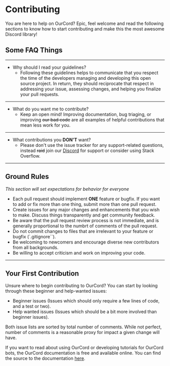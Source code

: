 # Contributing
You are here to help on OurCord? Epic, feel welcome and read the following sections to know how to start contributing and make this the most awesome Discord library!



## Some FAQ Things

----
- Why should I read your guidelines?
  - Following these guidelines helps to communicate that you respect the time of the developers managing and developing this open source project. In return, they should reciprocate that respect in addressing your issue, assessing changes, and helping you finalize your pull requests.
---- 

- What do you want me to contribute?
  - Keep an open mind! Improving documentation, bug triaging, or improving ~~our bad code~~ are all examples of helpful contributions that mean less work for you.
---- 

- What contributions you **DON'T** want?
  - Please don't use the issue tracker for any support-related questions, instead ~~raid~~ join our [Discord](https://discord.gg/3yDQKDXXdk "Discord- Our Palce") for support or consider using Stack Overflow.
----

## Ground Rules
_This section will set expectations for behavior for everyone_

* Each pull request should implement **ONE** feature or bugfix. If you want to add or fix more than one thing, submit more than one pull request.
* Create issues for any major changes and enhancements that you wish to make. Discuss things transparently and get community feedback.
* Be aware that the pull request review process is not immediate, and is generally proportional to the numbrt of comments of the pull request.
* Do not commit changes to files that are irrelevant to your feature or bugfix (`.gitignore``).
* Be welcoming to newcomers and encourage diverse new contributors from all backgrounds.
* Be willing to accept criticism and work on improving your code. 
----

## Your First Contribution

Unsure where to begin contributing to OurCord? You can start by looking through these beginner and help-wanted issues:

* Beginner issues (Issues which should only require a few lines of code, and a test or two).
* Help wanted issues (Issues which should be a bit more involved than beginner issues).

Both issue lists are sorted by total number of comments. While not perfect, number of comments is a reasonable proxy for impact a given change will have.

If you want to read about using OurCord or developing tutorials for OurCord bots, the OurCord documentation is free and available online. You can find the source to the documentation [here]().

